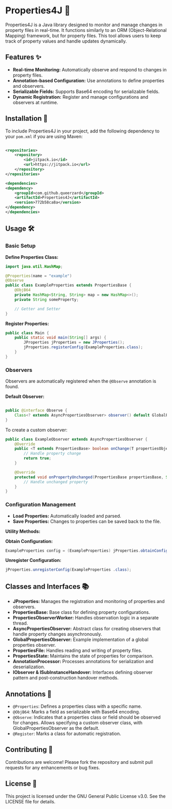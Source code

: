 # Properties4J 📁

Properties4J is a Java library designed to monitor and manage changes in property files in real-time. It functions
similarly to an ORM (Object-Relational Mapping) framework, but for property files. This tool allows users to keep track
of property values and handle updates dynamically.

## Features ✨

- **Real-time Monitoring:** Automatically observe and respond to changes in property files.
- **Annotation-based Configuration:** Use annotations to define properties and observers.
- **Serializable Fields:** Supports Base64 encoding for serializable fields.
- **Dynamic Registration:** Register and manage configurations and observers at runtime.

## Installation 🚀

To include Properties4J in your project, add the following dependency to your `pom.xml` if you are using Maven:

```xml

<repositories>
    <repository>
        <id>jitpack.io</id>
        <url>https://jitpack.io</url>
    </repository>
</repositories>

<dependencies>
<dependency>
    <groupId>com.github.queerzard</groupId>
    <artifactId>Properties4J</artifactId>
    <version>772b58ca8a</version>
</dependency>
</dependencies>
```

## Usage 🛠️

### Basic Setup

**Define Properties Class:**

```java
import java.util.HashMap;

@Properties(name = "example")
@Observe
public class ExampleProperties extends PropertiesBase {
    @ObjB64
    private HashMap<String, String> map = new HashMap<>();
    private String someProperty;

    // Getter and Setter
}
```

**Register Properties:**

```java
public class Main {
    public static void main(String[] args) {
        JProperties jProperties = new JProperties();
        jProperties.registerConfig(ExampleProperties.class);
    }
}
```

### Observers

Observers are automatically registered when the `@Observe` annotation is found.

**Default Observer:**

```java

public @interface Observe {
    Class<? extends AsyncPropertiesObserver> observer() default GlobalPropertiesObserver.class;
}
```

To create a custom observer:

```java
public class ExampleObserver extends AsyncPropertiesObserver {
    @Override
    public <T extends PropertiesBase> boolean onChange(T propertiesObject, Field field, Object oldValue, Object newValue) {
        // Handle property change
        return true;
    }

    @Override
    protected void onPropertyUnchanged(PropertiesBase propertiesBase, String key, String currentValue) {
        // Handle unchanged property
    }
}
```

### Configuration Management

- **Load Properties:** Automatically loaded and parsed.
- **Save Properties:** Changes to properties can be saved back to the file.

**Utility Methods:**

**Obtain Configuration:**

```java
ExampleProperties config = (ExampleProperties) jProperties.obtainConfig(ExampleProperties.class);
```

**Unregister Configuration:**

```java
jProperties.unregisterConfig(ExampleProperties .class);
```

## Classes and Interfaces 📚

- **JProperties:** Manages the registration and monitoring of properties and observers.
- **PropertiesBase:** Base class for defining property configurations.
- **PropertiesObserverWorker:** Handles observation logic in a separate thread.
- **AsyncPropertiesObserver:** Abstract class for creating observers that handle property changes asynchronously.
- **GlobalPropertiesObserver:** Example implementation of a global properties observer.
- **PropertiesFile:** Handles reading and writing of property files.
- **PropertiesState:** Maintains the state of properties for comparison.
- **AnnotationProcessor:** Processes annotations for serialization and deserialization.
- **IObserver & ISubInstanceHandover:** Interfaces defining observer pattern and post-construction handover methods.

## Annotations 🎨

- `@Properties`: Defines a properties class with a specific name.
- `@ObjB64`: Marks a field as serializable with Base64 encoding.
- `@Observe`: Indicates that a properties class or field should be observed for changes. Allows specifying a custom
  observer class, with GlobalPropertiesObserver as the default.
- `@Register`: Marks a class for automatic registration.

## Contributing 🤝

Contributions are welcome! Please fork the repository and submit pull requests for any enhancements or bug fixes.

## License 📜

This project is licensed under the GNU General Public License v3.0. See the LICENSE file for details.



